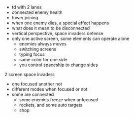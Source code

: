 - td with 2 lanes
- connected enemy health
- tower joining
- when one enemy dies, a special effect happens
- what does it mean to be disconnected
- vertical perspective, space invaders defense
- only one active screen, some elements can operate alone
    - enemies always moves
    - switching screens
    - typing focus
    - same color for one side
    - you control spaceship to change sides


2 screen space invaders
- one focused another not
- different modes when focused or not
- some are connected
    - some enemies freeze when unfocused
    - rockets, and some auto targets
    - shop 